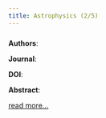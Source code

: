 ```yaml
---
title: Astrophysics (2/5)
---
```


### []()

**Authors**:

**Journal**:

**DOI**: []()

**Abstract**:

[read more...]()
